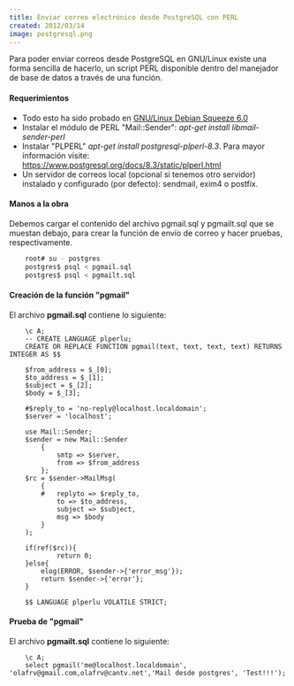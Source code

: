 ```yaml
---
title: Enviar correo electrónico desde PostgreSQL con PERL
created: 2012/03/14
image: postgresql.png
---
```


Para poder enviar correos desde PostgreSQL en GNU/Linux existe una forma sencilla de hacerlo, un script PERL disponible dentro del manejador de base de datos a través de una función.

#### Requerimientos

  * Todo esto ha sido probado en [GNU/Linux Debian Squeeze 6.0](https://www.debian.org)
  * Instalar el módulo de PERL "Mail::Sender": _apt-get install libmail-sender-perl_
  * Instalar "PLPERL" _apt-get install postgresql-plperl-8.3_. Para mayor información visite: <https://www.postgresql.org/docs/8.3/static/plperl.html>
  * Un servidor de correos local (opcional si tenemos otro servidor) instalado y configurado (por defecto): sendmail, exim4 o postfix.

#### Manos a la obra

Debemos cargar el contenido del archivo pgmail.sql y pgmailt.sql que se muestan debajo, para crear la función de envío de correo y hacer pruebas, respectivamente. 

```bash
    root# su - postgres
    postgres$ psql < pgmail.sql 
    postgres$ psql < pgmailt.sql 
```

#### Creación de la función "pgmail"

El archivo **pgmail.sql** contiene lo siguiente: 

```
    \c A;
    -- CREATE LANGUAGE plperlu;
    CREATE OR REPLACE FUNCTION pgmail(text, text, text, text) RETURNS INTEGER AS $$
    
    $from_address = $_[0];
    $to_address = $_[1];
    $subject = $_[2];
    $body = $_[3];
    
    #$reply_to = 'no-reply@localhost.localdomain';
    $server = 'localhost';
    
    use Mail::Sender;
    $sender = new Mail::Sender
    	{
    		smtp => $server, 
    		from => $from_address
    	};
    $rc = $sender->MailMsg(
    	{
    	#	replyto => $reply_to,
    		to => $to_address,
    		subject => $subject,
    		msg => $body
    	}
    );
    
    if(ref($rc)){
            return 0;
    }else{
    	elog(ERROR, $sender->{'error_msg'});
    	return $sender->{'error'};
    }
    
    $$ LANGUAGE plperlu VOLATILE STRICT;
```

#### Prueba de "pgmail"

El archivo **pgmailt.sql** contiene lo siguiente: 

``` 
    \c A;
    select pgmail('me@localhost.localdomain', 'olafrv@gmail.com,olafrv@cantv.net','Mail desde postgres', 'Test!!!');
```